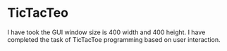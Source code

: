 # TicTacTeo
I have took the GUI window size is 400 width and 400 height. I have completed the task of TicTacToe programming based on user interaction.
